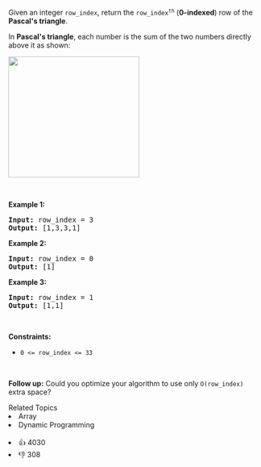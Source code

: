 <p>Given an integer <code>row_index</code>, return the <code>row_index<sup>th</sup></code> (<strong>0-indexed</strong>) row of the <strong>Pascal's triangle</strong>.</p>

<p>In <strong>Pascal's triangle</strong>, each number is the sum of the two numbers directly above it as shown:</p> 
<img alt="" src="https://upload.wikimedia.org/wikipedia/commons/0/0d/PascalTriangleAnimated2.gif" style="height:240px; width:260px" /> 
<p>&nbsp;</p> 
<p><strong class="example">Example 1:</strong></p> 
<pre><strong>Input:</strong> row_index = 3
<strong>Output:</strong> [1,3,3,1]
</pre>
<p><strong class="example">Example 2:</strong></p> 
<pre><strong>Input:</strong> row_index = 0
<strong>Output:</strong> [1]
</pre>
<p><strong class="example">Example 3:</strong></p> 
<pre><strong>Input:</strong> row_index = 1
<strong>Output:</strong> [1,1]
</pre> 
<p>&nbsp;</p> 
<p><strong>Constraints:</strong></p>

<ul> 
 <li><code>0 &lt;= row_index &lt;= 33</code></li> 
</ul>

<p>&nbsp;</p> 
<p><strong>Follow up:</strong> Could you optimize your algorithm to use only <code>O(row_index)</code> extra space?</p>

<div><div>Related Topics</div><div><li>Array</li><li>Dynamic Programming</li></div></div><br><div><li>👍 4030</li><li>👎 308</li></div>